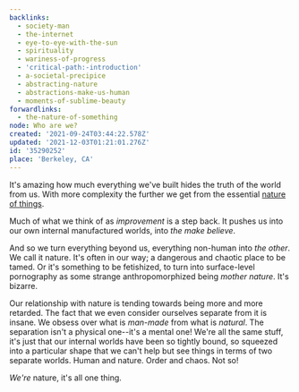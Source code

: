 ```yaml
---
backlinks:
  - society-man
  - the-internet
  - eye-to-eye-with-the-sun
  - spirituality
  - wariness-of-progress
  - 'critical-path:-introduction'
  - a-societal-precipice
  - abstracting-nature
  - abstractions-make-us-human
  - moments-of-sublime-beauty
forwardlinks:
  - the-nature-of-something
node: Who are we?
created: '2021-09-24T03:44:22.578Z'
updated: '2021-12-03T01:21:01.276Z'
id: '35290252'
place: 'Berkeley, CA'
---
```

It's amazing how much everything we've built hides the truth of the world from us. With more complexity the further we get from the essential [nature of things](the-nature-of-something.md). 

Much of what we think of as *improvement* is a step back. It pushes us into our own internal manufactured worlds, into *the make believe*. 

And so we turn everything beyond us, everything non-human into *the other*. We call it nature. It's often in our way; a dangerous and chaotic place to be tamed. Or it's something to be fetishized, to turn into surface-level pornography as some strange anthropomorphized being *mother nature*. It's bizarre. 

Our relationship with nature is tending towards being more and more retarded. The fact that we even consider ourselves separate from it is insane. We obsess over what is *man-made* from what is *natural*. The separation isn't a physical one--it's a mental one! We're all the same stuff, it's just that our internal worlds have been so tightly bound, so squeezed into a particular shape that we can't help but see things in terms of two separate worlds. Human and nature. Order and chaos. Not so!

*We're* nature, it's all one thing.
